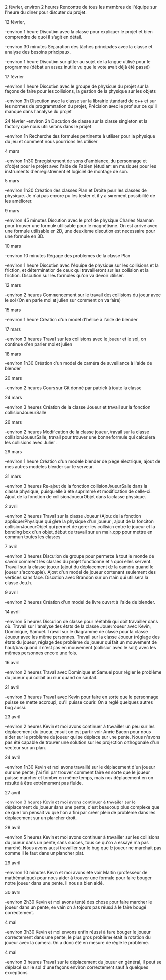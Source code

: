 2 février, 
environ 2 heures
Rencontre de tous les membres de l'équipe sur l'heure du diner pour discuter du projet.

12 février,

-environ 1 heure
Discution avec la classe pour expliquer le projet et bien comprendre de quoi il s'agit en détail.

-environ 30 minutes
Séparation des tâches principales avec la classe et analyse des besoins principaux.

-environ 1 heure
Discution sur gitter au sujet de la langue utilisé pour le programme 
(débat un assez inutile vu que le vote avait déjà été passé)

17 février

-environ 1 heure
Discution avec le groupe de physique du projet sur la façons de faire pour les collisions, 
la gestion de la physique sur les objets

-environ 3h
Discution avec la classe sur la librairie standard de c++ et sur les normes de programmation du projet, 
Précision avec le prof sur ce qu'il manque dans l'analyse du projet

24 février
-environ 2h
Discution de classe sur la classe singleton et la factory que nous utiliserons dans le projet

-environ 1h
Recherche des formules pertinente à utiliser pour la physique du jeu
et comment nous pourrions les utiliser

4 mars

-environ 1h30
Enregistrement de sons d'ambiance, du personnage et d'objet pour le projet 
avec l'aide de Fabien (étudiant en musique) pour les instruments d'enregistrement et logiciel de montage de son.

5 mars

-environ 1h30
Création des classes Plan et Droite pour les classes de physique. Je n'ai pas encore pu les tester 
et il y a surement possibilité de les améliorer.

9 mars

-environ 45 minutes
Discution avec le prof de physique Charles Naaman pour trouver une formule utilisable pour le magnétisme. On est arrivé avec une formule utilisable en 2D, 
une deuxième discution est necessaire pour une formule en 3D.

10 mars

-environ 10 minutes
Réglage des problèmes de la classe Plan

-environ 1 heure
Discution avec l'équipe de physique sur les collisions et la friction, 
et détermination de ceux qui travailleront sur les collision et la friction. Discution sur les formules qu'on va devoir utiliser.

12 mars

-environ 2 heures
Commencement sur le travail des collisions du joeur avec le sol (On en parle moi et julien sur comment on va faire)

15 mars

-environ 1 heure
Création d'un model d'hélice à l'aide de blender

17 mars

-environ 3 heures
Travail sur les collisions avec le joueur et le sol, on continue d'en parler moi et julien

18 mars

-environ 1h30
Création d'un model de caméra de suveillance à l'aide de blender

20 mars

-environ 2 heures
Cours sur Git donné par patrick à toute la classe

24 mars

-environ 3 heures
Création de la classe Joueur et travail sur la fonction collisionJoueurSalle

26 mars

-environ 2 heures
Modification de la classe joueur, travail sur la classe collisionJoueurSalle, 
travail pour trouver une bonne formule qui calculera les collisions avec Julien.

29 mars

-environ 1 heure
Création d'un modele blender de piege électrique, ajout de mes autres modeles blender
sur le serveur.

31 mars

-environ 3 heures
Re-ajout de la fonction collisionJoueurSalle dans la classe physique, puisqu'elle à été suprimmé et modification de celle-ci. Ajout de la fonction de collisionJoueurObjet dans la classe physique.

2 avril

-environ 2 heures
Travail sur la classe Joueur (Ajout de la fonction appliquerPhysique qui gère la physique d'un joueur), 
ajout de la fonciton collisionJoueurObjet qui permet de gèrer les collision entre le joueur et la bonding box d'un objet, 
début de travail sur un main.cpp pour mettre en commun toutes les classes

7 avril

-environ 3 heures
Discution de groupe pour permette à tout le monde de savoir comment les classes du projet fonctionne
et à quoi elles servent. Travail sur la classe joueur (ajout du déplacement de la caméra quand le joueur s'accroupie).
Ajout d'un model de joueur contenant seulement des vertices sans face. Discution avec Brandon sur un main qui utilisera la classe Jeu.h.

9 avril

-environ 2 heures
Création d'un model de livre ouvert à l'aide de blender.

14 avril

-environ 5 heures
Discution de classe pour réétablir qui doit travailler dans où.
Travail sur l'analyse des états de la classe Joueuroueur avec Kevin, Dominique, Samuel.
Travail sur le diagramme de classe pour la classe Joueur avec les même personnes. 
Travail sur la classe Joueur (réglage des états du joueur, réglage des problème du joueur qui fait un mouvement de haut/bas quand il n'est pas en mouvement (collision avec le sol)) avec les mêmes personnes encore une fois.

16 avril

-environ 2 heures
Travail avec Dominique et Samuel pour règler le problème du joueur qui collait au mur quand on sautait.

21 avril

-environ 3 heures
Travail avec Kevin pour faire en sorte que le personnage puisse se mette accroupi, qu'il puisse courir. On a règlé quelques autres bug aussi.

23 avril

-environ 2 heures
Kevin et moi avons continuer à travailler un peu sur les déplacement du joueur, ensuit on est partir voir Annie Bacon pour nous aider sur le problème du joueur qui se déplace sur une pente. Nous n'avons pas été capable de trouver une solution sur les projection orthogonale d'un vecteur sur un plan.

24 avril

-environ 1h30
Kevin et moi avons travaillé sur le déplacement d'un joueur sur une pente, j'ai fini par trouver comment faire en sorte que le joueur puisse marcher et tomber en même temps, mais nos déplacement en on résulté à être extrêmement pas fluide.

27 avril

-environ 3 heures
Kevin et moi avons continuer à travailer sur le déplacement du joueur dans une pente, c'est beaucoup plus complexe que ce que l'on pensait vu que l'on a fini par créer plein de problème dans les déplacement sur un plancher droit.

28 avril

-environ 5 heures
Kevin et moi avons continuer à travailler sur les collisions du joueur dans un pente, sans succes, tous ce qu'on a essayé n'a pas marché.
Nous avons aussi travailler sur le bug que le joueur ne marchait pas comme il le faut dans un plancher plat.

29 avril

-environ 10 minutes
Kevin et moi avons été voir Martin (professeur de mathématique) pour nous aider à trouver une formule pour faire bouger notre joueur dans une pente. Il nous a bien aidé.

30 avril

-environ 2h30
Kevin et moi avons tenté des chose pour faire marcher le joueur dans un pente, en vain on à tojours pas réussi à le faire bougé correctement.

4 mai

-environ 3h30
Kevin et moi envons enfin réussi à faire bouger le joueur correctement dans une pente, le plus gros problème était la rotation du joueur avec la camera. On a donc été en mesure de règlé le problème.

4 mai

-environ 3 heures
Travail sur le déplacement du joueur en général, il peut se déplacé sur le sol d'une façons environ correctement sauf à quelques exceptions